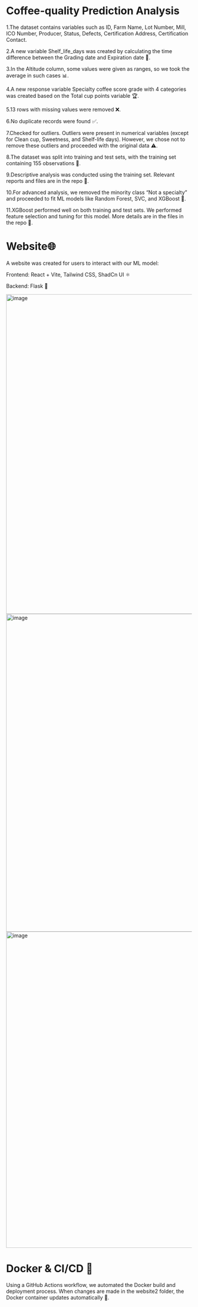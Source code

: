 # Coffee-quality Prediction Analysis

1.The dataset contains variables such as ID, Farm Name, Lot Number, Mill, ICO Number, Producer, Status, Defects, Certification Address, Certification Contact.

2.A new variable Shelf_life_days was created by calculating the time difference between the Grading date and Expiration date 📅.

3.In the Altitude column, some values were given as ranges, so we took the average in such cases 📊.

4.A new response variable Specialty coffee score grade with 4 categories was created based on the Total cup points variable 🏆.

5.13 rows with missing values were removed ❌.

6.No duplicate records were found ✅.

7.Checked for outliers. Outliers were present in numerical variables (except for Clean cup, Sweetness, and Shelf-life days). However, we chose not to remove these outliers and proceeded with the original data ⚠️.

8.The dataset was split into training and test sets, with the training set containing 155 observations 🔄.

9.Descriptive analysis was conducted using the training set. Relevant reports and files are in the repo 📂.

10.For advanced analysis, we removed the minority class “Not a specialty” and proceeded to fit ML models like Random Forest, SVC, and XGBoost 🤖.

11.XGBoost performed well on both training and test sets. We performed feature selection and tuning for this model. More details are in the files in the repo 🎯.

 # Website🌐

A website was created for users to interact with our ML model:

Frontend: React + Vite, Tailwind CSS, ShadCn UI ⚛️

Backend: Flask 🐍

<img width="1910" height="867" alt="image" src="https://github.com/user-attachments/assets/91f50508-9a3c-45e4-bffe-9ccbd48e0e3e" />

<img width="1897" height="862" alt="image" src="https://github.com/user-attachments/assets/a6ef651f-d700-4d12-ba64-3a27692df8e6" />

<img width="1898" height="858" alt="image" src="https://github.com/user-attachments/assets/b02954c6-449d-4425-aab3-b3012917727b" />




 # Docker & CI/CD 🐳
Using a GitHub Actions workflow, we automated the Docker build and deployment process. When changes are made in the website2 folder, the Docker container updates automatically 🚀.
